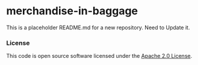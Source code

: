 
# merchandise-in-baggage

This is a placeholder README.md for a new repository. Need to Update it. 

### License

This code is open source software licensed under the [Apache 2.0 License]("http://www.apache.org/licenses/LICENSE-2.0.html").
